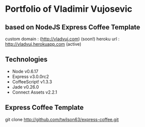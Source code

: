 # Portfolio of Vladimir Vujosevic 
## based on NodeJS Express Coffee Template

custom domain : (http://vladvuj.com) (soon!)
heroku url : http://vladvuj.herokuapp.com (active)



## Technologies

* Node v0.6.17
* Express v3.0.0rc2
* CoffeeScript! v1.3.3
* Jade v0.26.0
* Connect Assets v2.2.1

## Express Coffee Template

git clone http://github.com/twilson63/express-coffee.git 
